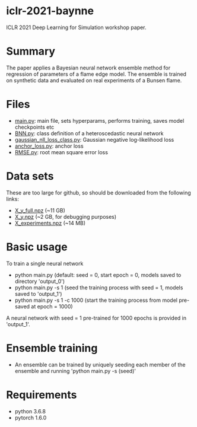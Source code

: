 # iclr-2021-baynne
ICLR 2021 Deep Learning for Simulation workshop paper.

# Summary
The paper applies a Bayesian neural network ensemble method for regression of parameters of a flame edge model. The ensemble is trained on synthetic data and evaluated on real experiments of a Bunsen flame.    

# Files
- [main.py](https://github.com/nailimixaM/iclr-2021-baynne/blob/main/main.py): main file, sets hyperparams, performs training, saves model checkpoints etc
- [BNN.py](https://github.com/nailimixaM/iclr-2021-baynne/blob/main/BNN.py): class definition of a heteroscedastic neural network
- [gaussian_nll_loss_class.py](https://github.com/nailimixaM/iclr-2021-baynne/blob/main/gaussian_nll_loss_class.py): Gaussian negative log-likelihood loss 
- [anchor_loss.py](https://github.com/nailimixaM/iclr-2021-baynne/blob/main/anchor_loss.py): anchor loss
- [RMSE.py](https://github.com/nailimixaM/iclr-2021-baynne/blob/main/RMSE.py): root mean square error loss

# Data sets 
These are too large for github, so should be downloaded from the following links:
- [X_y_full.npz](https://drive.google.com/file/d/1001fCJ6gNCw6O7DW4MyQrsroKiGcLjyo/view?usp=sharing) (~11 GB)
- [X_y.npz](https://drive.google.com/file/d/1_ECkIObb3mNL7BMmYjO0MwAyBDnof_ka/view?usp=sharing) (~2 GB, for debugging purposes)
- [X_experiments.npz](https://drive.google.com/file/d/19HT2Fq4Az-6GlW3w87lM-ty6GdjGOvOR/view?usp=sharing) (~14 MB)

# Basic usage
To train a single neural network
- python main.py (default: seed = 0, start epoch = 0, models saved to directory 'output_0')
- python main.py -s 1 (seed the training process with seed = 1, models saved to 'output_1') 
- python main.py -s 1 -c 1000 (start the training process from model pre-saved at epoch = 1000)

A neural network with seed = 1 pre-trained for 1000 epochs is provided in 'output_1'.

# Ensemble training
- An ensemble can be trained by uniquely seeding each member of the ensemble and running 'python main.py -s (seed)'

# Requirements
- python 3.6.8
- pytorch 1.6.0

